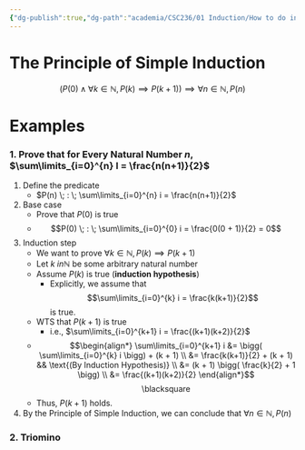 ```yaml
---
{"dg-publish":true,"dg-path":"academia/CSC236/01 Induction/How to do induction proofs.md","permalink":"/academia/csc-236/01-induction/how-to-do-induction-proofs/","tags":["#cs","#lecture","university"],"created":"2024-08-04T19:15:56.000-04:00","updated":"2024-10-30T20:51:50.021-04:00"}
---
```



# The Principle of Simple Induction

$$\big(  P(0) \; \land \; \forall k \in \mathbb{N}, P(k) \implies P(k + 1) \big) \implies \forall n \in \mathbb{N}, P(n)$$

# Examples

### 1. Prove that for Every Natural Number $n$, $\sum\limits_{i=0}^{n} I = \frac{n(n+1)}{2}$

1. Define the predicate
    - $P(n) \; : \; \sum\limits_{i=0}^{n} i = \frac{n(n+1)}{2}$
2. Base case
    - Prove that $P(0)$ is true
    - $$P(0) \; : \; \sum\limits_{i=0}^{0} i = \frac{0(0 + 1)}{2} = 0$$
3. Induction step
    - We want to prove $\forall k \in \mathbb{N}, P(k) \implies P(k+1)$
    - Let $k \ in \mathbb{N}$ be some arbitrary natural number
    - Assume $P(k)$ is true (**induction hypothesis**)
        - Explicitly, we assume that $$\sum\limits_{i=0}^{k} i = \frac{k(k+1)}{2}$$is true.
    - WTS that $P(k+1)$ is true
        - i.e., $\sum\limits_{i=0}^{k+1} i = \frac{(k+1)(k+2)}{2}$
    - $$\begin{align*} \sum\limits_{i=0}^{k+1} i &= \bigg( \sum\limits_{i=0}^{k} i \bigg) + (k + 1) \\ &= \frac{k(k+1)}{2} + (k + 1) && \text{(By Induction Hypothesis)} \\ &= (k + 1) \bigg( \frac{k}{2} + 1 \bigg) \\ &= \frac{(k+1)(k+2)}{2} \end{align*}$$<div class="right-align"> <span class="math display">\blacksquare</span> </div>
    - Thus, $P(k+1)$ holds.
4. By the Principle of Simple Induction, we can conclude that $\forall n \in \mathbb{N}, P(n)$

### 2. Triomino